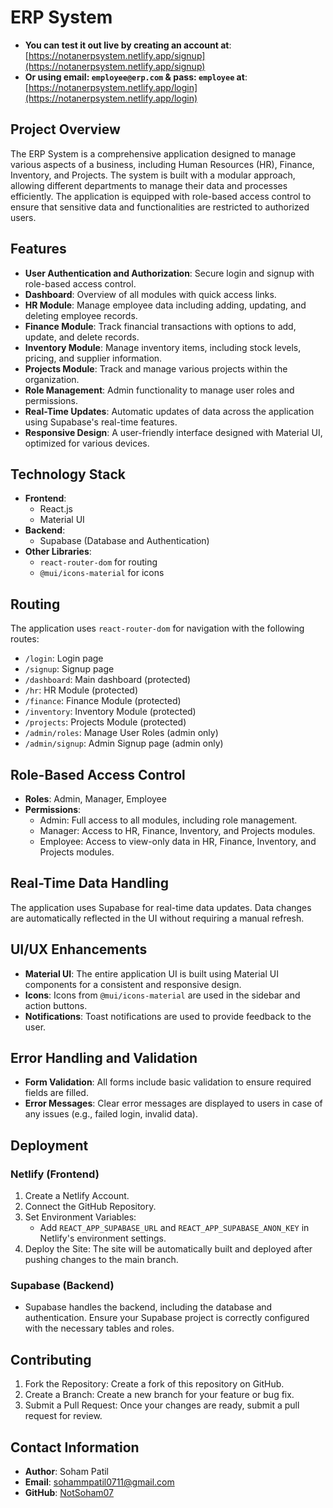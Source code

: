 # ERP System
- **You can test it out live by creating an account at**: [https://notanerpsystem.netlify.app/signup](https://notanerpsystem.netlify.app/signup)
- **Or using email: `employee@erp.com` & pass: `employee` at**: [https://notanerpsystem.netlify.app/login](https://notanerpsystem.netlify.app/login)

## Project Overview
The ERP System is a comprehensive application designed to manage various aspects of a business, including Human Resources (HR), Finance, Inventory, and Projects. The system is built with a modular approach, allowing different departments to manage their data and processes efficiently. The application is equipped with role-based access control to ensure that sensitive data and functionalities are restricted to authorized users.

## Features
- **User Authentication and Authorization**: Secure login and signup with role-based access control.
- **Dashboard**: Overview of all modules with quick access links.
- **HR Module**: Manage employee data including adding, updating, and deleting employee records.
- **Finance Module**: Track financial transactions with options to add, update, and delete records.
- **Inventory Module**: Manage inventory items, including stock levels, pricing, and supplier information.
- **Projects Module**: Track and manage various projects within the organization.
- **Role Management**: Admin functionality to manage user roles and permissions.
- **Real-Time Updates**: Automatic updates of data across the application using Supabase's real-time features.
- **Responsive Design**: A user-friendly interface designed with Material UI, optimized for various devices.

## Technology Stack
- **Frontend**: 
  - React.js
  - Material UI
- **Backend**: 
  - Supabase (Database and Authentication)
- **Other Libraries**:
  - `react-router-dom` for routing
  - `@mui/icons-material` for icons

## Routing
The application uses `react-router-dom` for navigation with the following routes:
- `/login`: Login page
- `/signup`: Signup page
- `/dashboard`: Main dashboard (protected)
- `/hr`: HR Module (protected)
- `/finance`: Finance Module (protected)
- `/inventory`: Inventory Module (protected)
- `/projects`: Projects Module (protected)
- `/admin/roles`: Manage User Roles (admin only)
- `/admin/signup`: Admin Signup page (admin only)

## Role-Based Access Control
- **Roles**: Admin, Manager, Employee
- **Permissions**:
  - Admin: Full access to all modules, including role management.
  - Manager: Access to HR, Finance, Inventory, and Projects modules.
  - Employee: Access to view-only data in HR, Finance, Inventory, and Projects modules.

## Real-Time Data Handling
The application uses Supabase for real-time data updates. Data changes are automatically reflected in the UI without requiring a manual refresh.

## UI/UX Enhancements
- **Material UI**: The entire application UI is built using Material UI components for a consistent and responsive design.
- **Icons**: Icons from `@mui/icons-material` are used in the sidebar and action buttons.
- **Notifications**: Toast notifications are used to provide feedback to the user.

## Error Handling and Validation
- **Form Validation**: All forms include basic validation to ensure required fields are filled.
- **Error Messages**: Clear error messages are displayed to users in case of any issues (e.g., failed login, invalid data).

## Deployment

### Netlify (Frontend)
1. Create a Netlify Account.
2. Connect the GitHub Repository.
3. Set Environment Variables:
   - Add `REACT_APP_SUPABASE_URL` and `REACT_APP_SUPABASE_ANON_KEY` in Netlify's environment settings.
4. Deploy the Site: The site will be automatically built and deployed after pushing changes to the main branch.

### Supabase (Backend)
- Supabase handles the backend, including the database and authentication. Ensure your Supabase project is correctly configured with the necessary tables and roles.

## Contributing
1. Fork the Repository: Create a fork of this repository on GitHub.
2. Create a Branch: Create a new branch for your feature or bug fix.
3. Submit a Pull Request: Once your changes are ready, submit a pull request for review.

## Contact Information
- **Author**: Soham Patil
- **Email**: [sohammpatil0711@gmail.com](mailto:sohammpatil0711@gmail.com)
- **GitHub**: [NotSoham07](https://github.com/NotSoham07)
